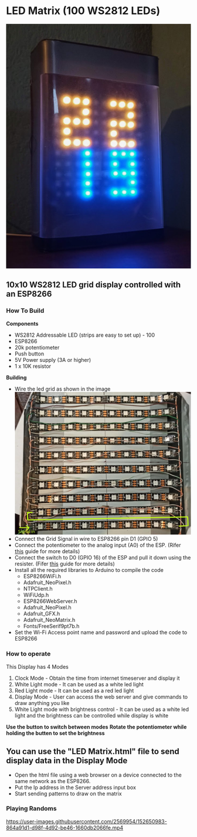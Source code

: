 # LED Matrix (100 WS2812 LEDs) 
![Final Product](https://github.com/ShashiWebMax/LED-Matrix/blob/master/photos/final.jpg?raw=true)
## 10x10 WS2812 LED grid display controlled with an ESP8266


### How To Build
**Components**
 - WS2812 Addressable LED (strips are easy to set up) - 100
 - ESP8266
 - 20k potentiometer
 - Push button
 - 5V Power supply (3A or higher)
 -  1 x 10K resistor  

**Building**

 - Wire the led grid as shown in the image ![Matrix Wiring](https://github.com/ShashiWebMax/LED-Matrix/blob/master/photos/wiring.jpg?raw=true)
 - Connect the Grid Signal in wire to ESP8266 pin D1 (GPIO 5)
 - Connect the potentiometer to the analog input (A0) of the ESP. (Rifer [this](https://www.instructables.com/ESP8266-Using-PWM-With-Potentiometer/) guide for more details)
 - Connect the switch to D0 (GPIO 16) of the ESP and pull it down using the resister. (Fifer [this](https://www.instructables.com/Control-LED-Using-PushButton-With-NodeMCU/) guide for more details)
 - Install all the required libraries to Arduino to compile the code 
	 - ESP8266WiFi.h
	 - Adafruit_NeoPixel.h
	 - NTPClient.h
	 - WiFiUdp.h
	 - ESP8266WebServer.h
	 - Adafruit_NeoPixel.h
	 - Adafruit_GFX.h
	 - Adafruit_NeoMatrix.h
	 - Fonts/FreeSerif9pt7b.h
- Set the Wi-Fi Access point  name  and password and upload the code to ESP8266

### How to operate
This Display has 4 Modes
 1. Clock Mode - Obtain the time from internet timeserver and display it
 2. White Light mode - It can be used as a white led light
 3. Red Light mode -  It can be used as a red led light
 4. Display Mode - User can access the web server and give commands to draw anything you like
 5. White Light mode with brightness control - It can be used as a white led light and the brightness can be controlled while display is white

**Use the button to switch between modes**
**Rotate the potentiometer while holding the butten to set the brightness**

## You can use the "LED Matrix.html" file to send display data in the **Display Mode**
- Open the html file using a web browser on a device connected to the same network as the ESP8266.
- Put the Ip address in the Server address input box
- Start sending patterns to draw on the matrix

### Playing Randoms
https://user-images.githubusercontent.com/2569954/152650983-864a91d1-d98f-4d92-be46-1660db2066fe.mp4
